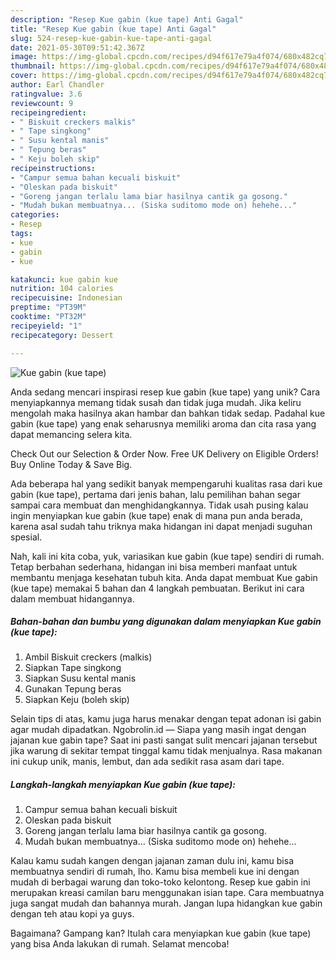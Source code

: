 ```yaml
---
description: "Resep Kue gabin (kue tape) Anti Gagal"
title: "Resep Kue gabin (kue tape) Anti Gagal"
slug: 524-resep-kue-gabin-kue-tape-anti-gagal
date: 2021-05-30T09:51:42.367Z
image: https://img-global.cpcdn.com/recipes/d94f617e79a4f074/680x482cq70/kue-gabin-kue-tape-foto-resep-utama.jpg
thumbnail: https://img-global.cpcdn.com/recipes/d94f617e79a4f074/680x482cq70/kue-gabin-kue-tape-foto-resep-utama.jpg
cover: https://img-global.cpcdn.com/recipes/d94f617e79a4f074/680x482cq70/kue-gabin-kue-tape-foto-resep-utama.jpg
author: Earl Chandler
ratingvalue: 3.6
reviewcount: 9
recipeingredient:
- " Biskuit creckers malkis"
- " Tape singkong"
- " Susu kental manis"
- " Tepung beras"
- " Keju boleh skip"
recipeinstructions:
- "Campur semua bahan kecuali biskuit"
- "Oleskan pada biskuit"
- "Goreng jangan terlalu lama biar hasilnya cantik ga gosong."
- "Mudah bukan membuatnya... (Siska suditomo mode on) hehehe..."
categories:
- Resep
tags:
- kue
- gabin
- kue

katakunci: kue gabin kue 
nutrition: 104 calories
recipecuisine: Indonesian
preptime: "PT39M"
cooktime: "PT32M"
recipeyield: "1"
recipecategory: Dessert

---
```



![Kue gabin (kue tape)](https://img-global.cpcdn.com/recipes/d94f617e79a4f074/680x482cq70/kue-gabin-kue-tape-foto-resep-utama.jpg)

Anda sedang mencari inspirasi resep kue gabin (kue tape) yang unik? Cara menyiapkannya memang tidak susah dan tidak juga mudah. Jika keliru mengolah maka hasilnya akan hambar dan bahkan tidak sedap. Padahal kue gabin (kue tape) yang enak seharusnya memiliki aroma dan cita rasa yang dapat memancing selera kita.

Check Out our Selection &amp; Order Now. Free UK Delivery on Eligible Orders! Buy Online Today &amp; Save Big.

Ada beberapa hal yang sedikit banyak mempengaruhi kualitas rasa dari kue gabin (kue tape), pertama dari jenis bahan, lalu pemilihan bahan segar sampai cara membuat dan menghidangkannya. Tidak usah pusing kalau ingin menyiapkan kue gabin (kue tape) enak di mana pun anda berada, karena asal sudah tahu triknya maka hidangan ini dapat menjadi suguhan spesial.


Nah, kali ini kita coba, yuk, variasikan kue gabin (kue tape) sendiri di rumah. Tetap berbahan sederhana, hidangan ini bisa memberi manfaat untuk membantu menjaga kesehatan tubuh kita. Anda dapat membuat Kue gabin (kue tape) memakai 5 bahan dan 4 langkah pembuatan. Berikut ini cara dalam membuat hidangannya.

<!--inarticleads1-->

##### Bahan-bahan dan bumbu yang digunakan dalam menyiapkan Kue gabin (kue tape):

1. Ambil  Biskuit creckers (malkis)
1. Siapkan  Tape singkong
1. Siapkan  Susu kental manis
1. Gunakan  Tepung beras
1. Siapkan  Keju (boleh skip)


Selain tips di atas, kamu juga harus menakar dengan tepat adonan isi gabin agar mudah dipadatkan. Ngobrolin.id — Siapa yang masih ingat dengan jajanan kue gabin tape? Saat ini pasti sangat sulit mencari jajanan tersebut jika warung di sekitar tempat tinggal kamu tidak menjualnya. Rasa makanan ini cukup unik, manis, lembut, dan ada sedikit rasa asam dari tape. 

<!--inarticleads2-->

##### Langkah-langkah menyiapkan Kue gabin (kue tape):

1. Campur semua bahan kecuali biskuit
1. Oleskan pada biskuit
1. Goreng jangan terlalu lama biar hasilnya cantik ga gosong.
1. Mudah bukan membuatnya... (Siska suditomo mode on) hehehe...


Kalau kamu sudah kangen dengan jajanan zaman dulu ini, kamu bisa membuatnya sendiri di rumah, lho. Kamu bisa membeli kue ini dengan mudah di berbagai warung dan toko-toko kelontong. Resep kue gabin ini merupakan kreasi camilan baru menggunakan isian tape. Cara membuatnya juga sangat mudah dan bahannya murah. Jangan lupa hidangkan kue gabin dengan teh atau kopi ya guys. 

Bagaimana? Gampang kan? Itulah cara menyiapkan kue gabin (kue tape) yang bisa Anda lakukan di rumah. Selamat mencoba!
